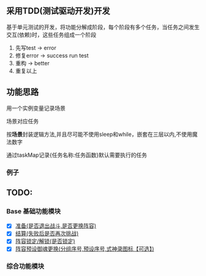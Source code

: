## 采用TDD(测试驱动开发)开发
基于单元测试的开发，将功能分解成阶段，每个阶段有多个任务，当任务之间发生交互(依赖)时，这些任务组成一个阶段
1. 先写test -> error
2. 修复error -> success run test
3. 重构 -> better
4. 重复以上
## 功能思路
用一个实例变量记录场景

场景对应任务

按**场景**封装逻辑方法,并且尽可能不使用sleep和while，嵌套在三层以内,不使用魔法数字

通过taskMap记录{任务名称:任务函数}默认需要执行的任务

### 例子
## TODO:
### Base 基础功能模块
- [x] [准备(是否退出战斗,是否更换阵容)](src/tasks/base/ready/task.py)
- [x] [结算(失败后是否再次挑战)](src/tasks/base/settle/task.py)
- [x] [阵容锁定/解锁(是否锁定)](src/tasks/base/LIneUpLock/task.py)
- [x] [阵容预设御魂更换(分组序号,预设序号,式神录图标【可选】)](src/tasks/base/changeSoul/task.py)

### 综合功能模块


